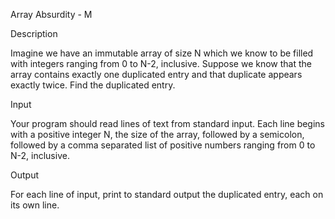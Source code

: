 Array Absurdity - M

Description

 

Imagine we have an immutable array of size N which we know to be filled with integers ranging from 0 to N-2, inclusive. Suppose we know that the array contains exactly one duplicated entry and that duplicate appears exactly twice. Find the duplicated entry.

 

Input

 

Your program should read lines of text from standard input. Each line begins with a positive integer N, the size of the array, followed by a semicolon, followed by a comma separated list of positive numbers ranging from 0 to N-2, inclusive.

 

Output

 

For each line of input, print to standard output the duplicated entry, each on its own line.

